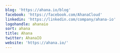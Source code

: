```yaml
---
blog: 'https://ahana.io/blog'
facebook: 'https://facebook.com/AhanaCloud'
linkedin: 'https://linkedin.com/company/ahana-io'
logohandle: ahanaio
sort: ahana
title: Ahana
twitter: AhanaIO
website: 'https://ahana.io/'
---
```

